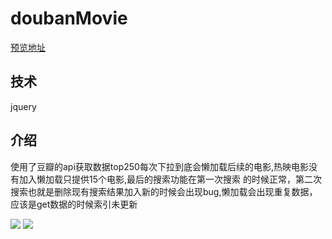 # doubanMovie
[预览地址](https://mamba-working.github.io/doubanMovie/movie1.html)

## 技术
  jquery
## 介绍
  使用了豆瓣的api获取数据top250每次下拉到底会懒加载后续的电影,热映电影没有加入懒加载只提供15个电影,最后的搜索功能在第一次搜索
  的时候正常，第二次搜索也就是删除现有搜索结果加入新的时候会出现bug,懒加载会出现重复数据，应该是get数据的时候索引未更新


![](https://ws1.sinaimg.cn/large/b17846e9gy1fpscjk9jguj20jx0q3dly.jpg)
![](https://ws1.sinaimg.cn/large/b17846e9gy1fpscke8vglj20r10raagy.jpg)
